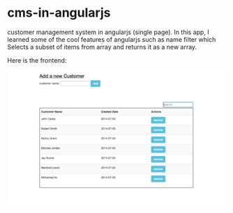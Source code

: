 cms-in-angularjs
================

customer management system in angularjs (single page). In this app, I learned some of the cool features of angularjs such as
name filter which Selects a subset of items from array and returns it as a new array.

Here is the frontend: 


![alt tag](https://github.com/mawehelie/cms-in-angularjs/raw/master/cms.png)
